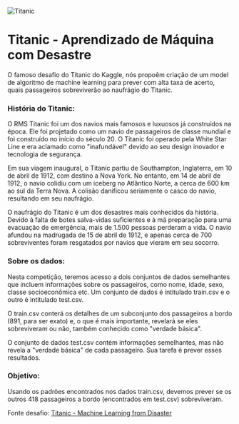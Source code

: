 ![Titanic](https://urbanian.mundodeportivo.com/p/943f/11817_este_video_de_3_horas_muestra_en_tiempo_real_el_hundimiento_del_titanic__thumb_fb.jpg?cb=8859627)

# Titanic - Aprendizado de Máquina com Desastre

O famoso desafio do Titanic do Kaggle, nós propoêm criação de um model de algoritmo de machine learning para prever com alta taxa de acerto, quais passageiros sobreviverão ao naufrágio do Titanic.

### História do Titanic:

O RMS Titanic foi um dos navios mais famosos e luxuosos já construídos na época. Ele foi projetado como um navio de passageiros de classe mundial e foi construído no início do século 20. O Titanic foi operado pela White Star Line e era aclamado como "inafundável" devido ao seu design inovador e tecnologia de segurança.

Em sua viagem inaugural, o Titanic partiu de Southampton, Inglaterra, em 10 de abril de 1912, com destino a Nova York. No entanto, em 14 de abril de 1912, o navio colidiu com um iceberg no Atlântico Norte, a cerca de 600 km ao sul da Terra Nova. A colisão danificou seriamente o casco do navio, resultando em seu naufrágio.

O naufrágio do Titanic é um dos desastres mais conhecidos da história. Devido à falta de botes salva-vidas suficientes e à má preparação para uma evacuação de emergência, mais de 1.500 pessoas perderam a vida. O navio afundou na madrugada de 15 de abril de 1912, e apenas cerca de 700 sobreviventes foram resgatados por navios que vieram em seu socorro.

### Sobre os dados:

Nesta competição, teremos acesso a dois conjuntos de dados semelhantes que incluem informações sobre os passageiros, como nome, idade, sexo, classe socioeconômica etc. Um conjunto de dados é intitulado train.csv e o outro é intitulado test.csv.

O train.csv conterá os detalhes de um subconjunto dos passageiros a bordo (891, para ser exato) e, o que é mais importante, revelará se eles sobreviveram ou não, também conhecido como "verdade básica".

O conjunto de dados test.csv contém informações semelhantes, mas não revela a "verdade básica" de cada passageiro. Sua tarefa é prever esses resultados.

### Objetivo: 

Usando os padrões encontrados nos dados train.csv, devemos prever se os outros 418 passageiros a bordo (encontrados em test.csv) sobreviveram.


Fonte desafio: [Titanic - Machine Learning from Disaster](https://www.kaggle.com/competitions/titanic)
